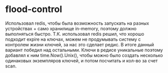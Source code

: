 # flood-control

Использовал redis, чтобы была возможность запускать на разных устройствах + само хранилище in-memory, поэтому должно выполняться быстро. Т.К. использовал redis решил, что хорошо подходит expire на ключах, можем не продумывать систему с контролем жизни ключей, за нас это сделает редис. В итоге данный вариант победил над остальными. Ключи в редисе уникальные поэтому добавлял к ним time.Now().Unix(), чтобы можно было создать несколько одинаковых экземпляров ключей, и потом посчитать и кол-во за счет scan.